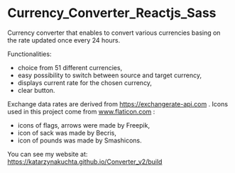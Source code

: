 # Currency_Converter_Reactjs_Sass

Currency converter that enables to convert various currencies basing on the rate updated once every 24 hours. 

Functionalities:
- choice from 51 different currencies,
- easy possibility to switch between source and target currency,
- displays current rate for the chosen currency,
- clear button.

Exchange data rates are derived from https://exchangerate-api.com .
Icons used in this project come from www.flaticon.com :
- icons of flags, arrows were made by Freepik,
- icon of sack was made by Becris,
- icon of pounds was made by Smashicons.


You can see my website at: https://katarzynakuchta.github.io/Converter_v2/build 
